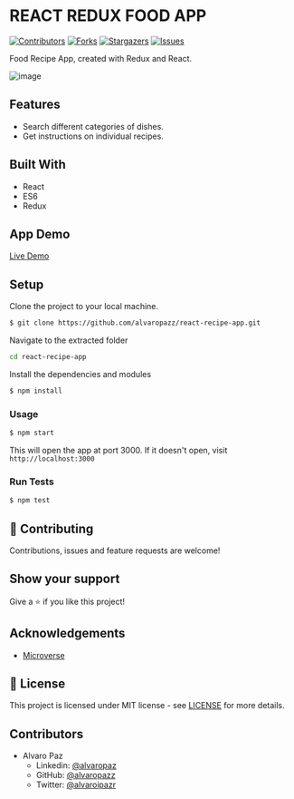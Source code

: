 # REACT REDUX FOOD APP

[![Contributors][contributors-shield]][contributors-url]
[![Forks][forks-shield]][forks-url]
[![Stargazers][stars-shield]][stars-url]
[![Issues][issues-shield]][issues-url]

Food Recipe App, created with Redux and React.

![image](https://user-images.githubusercontent.com/58086801/95114397-7e4ce200-0709-11eb-91e6-51e1ee705edc.png)

## Features
- Search different categories of dishes.
- Get instructions on individual recipes.

## Built With
- React
- ES6
- Redux

## App Demo

[Live Demo]()

## Setup

Clone the project to your local machine.

```sh
$ git clone https://github.com/alvaropazz/react-recipe-app.git
```

Navigate to the extracted folder
```sh 
cd react-recipe-app
```

Install the dependencies and modules
```sh
$ npm install
```

### Usage
```sh
$ npm start
```
This will open the app at port 3000. If it doesn't open, visit ```http://localhost:3000```

### Run Tests
```sh
$ npm test
```

## 🤝 Contributing

Contributions, issues and feature requests are welcome!

## Show your support

Give a ⭐️ if you like this project!

## Acknowledgements
- [Microverse](https://www.microverse.org/)

## 📝 License

This project is licensed under MIT license - see [LICENSE](/LICENSE) for more details.


<!-- MARKDOWN LINKS & IMAGES -->

## Contributors

- Alvaro Paz
  - Linkedin: [@alvaropaz](https://linkedin.com/in/alvaropaz/)
  - GitHub: [@alvaropazz](https://github.com/alvaropazz)
  - Twitter: [@alvaroipazr](https://twitter.com/alvaroipazr)
  
<!-- MARKDOWN LINKS & IMAGES -->

[contributors-shield]: https://img.shields.io/github/contributors/alvaropazz/react-recipe-app.svg?style=flat-square
[contributors-url]: https://github.com/alvaropazz/react-recipe-app/graphs/contributors
[forks-shield]: https://img.shields.io/github/forks/alvaropazz/react-recipe-app.svg?style=flat-square
[forks-url]: https://github.com/alvaropazz/react-recipe-app/network/members
[stars-shield]: https://img.shields.io/github/stars/alvaropazz/react-recipe-app.svg?style=flat-square
[stars-url]: https://github.com/alvaropazz/react-recipe-app/stargazers
[issues-shield]: https://img.shields.io/github/issues/alvaropazz/react-recipe-app.svg?style=flat-square
[issues-url]: https://github.com/alvaropazz/react-recipe-app/issues
